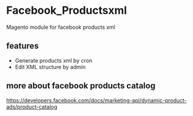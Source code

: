 # Facebook_Productsxml

Magento module for facebook products xml

## features

- Generate products xml by cron
- Edit XML structure by admin

## more about facebook products catalog
https://developers.facebook.com/docs/marketing-api/dynamic-product-ads/product-catalog